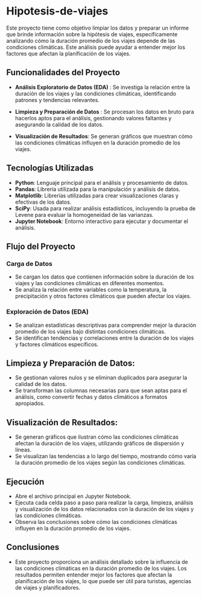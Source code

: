 # Hipotesis-de-viajes

Este proyecto tiene como objetivo limpiar los datos y preparar un informe que brinde información sobre la hipótesis de viajes, específicamente analizando cómo la duración promedio de los viajes depende de las condiciones climáticas. Este análisis puede ayudar a entender mejor los factores que afectan la planificación de los viajes.

## Funcionalidades del Proyecto

- **Análisis Exploratorio de Datos (EDA)** :
   Se investiga la relación entre la duración de los viajes y las condiciones climáticas, identificando patrones y tendencias relevantes.
- **Limpieza y Preparación de Datos** :
   Se procesan los datos en bruto para hacerlos aptos para el análisis, gestionando valores faltantes y asegurando la calidad de los datos.
  
- **Visualización de Resultados**:
   Se generan gráficos que muestran cómo las condiciones climáticas influyen en la duración promedio de los viajes.


## Tecnologías Utilizadas

- **Python**: Lenguaje principal para el análisis y procesamiento de datos.
- **Pandas**: Librería utilizada para la manipulación y análisis de datos.
- **Matplotlib**: Librerías utilizadas para crear visualizaciones claras y efectivas de los datos.
- **SciPy**: Usada para realizar análisis estadísticos, incluyendo la prueba de Levene para evaluar la homogeneidad de las varianzas.
- **Jupyter Notebook**: Entorno interactivo para ejecutar y documentar el análisis.

## Flujo del Proyecto

### Carga de Datos
- Se cargan los datos que contienen información sobre la duración de los viajes y las condiciones climáticas en diferentes momentos.
- Se analiza la relación entre variables como la temperatura, la precipitación y otros factores climáticos que pueden afectar los viajes.

### Exploración de Datos (EDA)
- Se analizan estadísticas descriptivas para comprender mejor la duración promedio de los viajes bajo distintas condiciones climáticas.
- Se identifican tendencias y correlaciones entre la duración de los viajes y factores climáticos específicos.

## Limpieza y Preparación de Datos:

- Se gestionan valores nulos y se eliminan duplicados para asegurar la calidad de los datos.
- Se transforman las columnas necesarias para que sean aptas para el análisis, como convertir fechas y datos climáticos a formatos apropiados.

## Visualización de Resultados:

- Se generan gráficos que ilustran cómo las condiciones climáticas afectan la duración de los viajes, utilizando gráficos de dispersión y líneas.
- Se visualizan las tendencias a lo largo del tiempo, mostrando cómo varía la duración promedio de los viajes según las condiciones climáticas.


## Ejecución
- Abre el archivo principal en Jupyter Notebook.
- Ejecuta cada celda paso a paso para realizar la carga, limpieza, análisis y visualización de los datos relacionados con la duración de los viajes y las condiciones climáticas.
- Observa las conclusiones sobre cómo las condiciones climáticas influyen en la duración promedio de los viajes.

## Conclusiones
- Este proyecto proporciona un análisis detallado sobre la influencia de las condiciones climáticas en la duración promedio de los viajes. Los resultados permiten entender mejor los factores que afectan la planificación de los viajes, lo que puede ser útil para turistas, agencias de viajes y planificadores.
